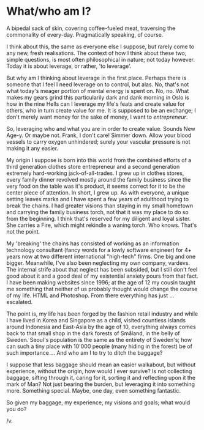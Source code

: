 What/who am I?
==============

A bipedal sack of skin, covering coffee-fueled meat, traversing the commonality
of every-day. Pragmatically speaking, of course.

I think about this, the same as everyone else I suppose, but rarely come to any
new, fresh realisations. The context of how I think about these two, simple
questions, is most often philosophical in nature; not today however. Today it
is about leverage, or rather, 'to leverage'.

But why am I thinking about leverage in the first place. Perhaps there is
someone that I feel I need leverage on to control, but alas. No, that's not
what today's meager portion of mental energy is spent on. No, no. What makes my
gears grind this particularily dark and dank morning in Oslo is how in the nine
Hells can I leverage my life's feats and create value for others, who in turn
create value for me. It is supposed to be an exchange; I don't merely want
money for the sake of money, I want to *entrepreneur*.

So, leveraging who and what you are in order to create value. Sounds New Age-y.
Or maybe not. Frank, I don't care! Simmer down. Allow your blood vessels to
carry oxygen unhindered; surely your vascular pressure is not making it any
easier.

My origin I suppose is born into this world from the combined efforts of a
third generation clothes store entrepreneur and a second generation extremely
hard-working jack-of-all-trades. I grew up in clothes stores, every family
dinner revolved mostly around the family business since the very food on the
table was it's product, it seems correct for it to be the center piece of
attention. In short, I grew up. As with everyone, a unique setting leaves marks
and I have spent a few years of adulthood trying to break the chains. I had
greater visions than staying in my small hometown and carrying the family
business torch, not that it was my place to do so from the beginning. I think
that's reserved for my diligent and loyal sister. She carries a Fire, which
might rekindle a waning torch. Who knows. That's not the point.

My 'breaking' the chains has consisted of working as an information technology
consultant (fancy words for a lowly software engineer) for 4+ years now at two
different international "high-tech" firms. One big and one bigger. Meanwhile,
I've also been neglecting my own company, vardevs. The internal strife about
that neglect has been subsided, but I still don't feel good about it and a good
deal of my existential anxiety pours from that fact. I have been making
websites since 1996; at the age of 12 my cousin taught me something that
neither of us probably thought would change the course of my life. HTML and
Photoshop. From there everything has just ... escalated.

The point is, my life has been forged by the fashion retail industry and while
I have lived in Korea and Singapore as a child, visited countless islands
around Indonesia and East-Asia by the age of 10, everything always comes back
to that small shop in the dark forests of Småland, in the belly of Sweden.
Seoul's population is the same as the entirety of Sweden's; how can such a tiny
place with 10'000 people (many hiding in the forest) be of such importance ...
And who am I to try to ditch the baggage?

I suppose that less baggage should mean an easier walkabout, but without
experience, without the origin, how would I ever survive? Is not collecting
baggage, sifting through it, caring for it, sorting it and reflecting upon it
the mark of Man? Not just bearing the burden, but leveraging it into something
more. Something special. Maybe, one day, even something fantastic.

So given my baggage, my experience, my visions and goals; what would you do?

/v.